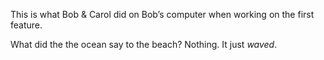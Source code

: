 This is what Bob & Carol did on Bob’s computer when working on the first feature.

What did the the ocean say to the beach?
Nothing. It just *waved*.